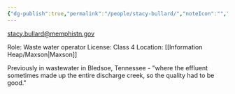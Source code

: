 ```yaml
---
{"dg-publish":true,"permalink":"/people/stacy-bullard/","noteIcon":"","created":"2025-01-17T12:48:26.368-06:00"}
---
```


stacy.bullard@memphistn.gov

Role: Waste water operator
License: Class 4 
Location: [[Information Heap/Maxson\|Maxson]]

Previously in wastewater in Bledsoe, Tennessee - "where the effluent sometimes made up the entire discharge creek, so the quality had to be good."
